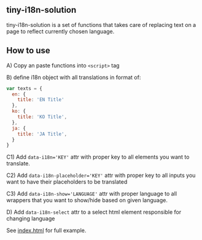 ## tiny-i18n-solution

tiny-i18n-solution is a set of functions that takes care of replacing text on a page to reflect currently chosen language.

## How to use
A) Copy an paste functions into `<script>` tag

B) define i18n object with all translations in format of:
```js
var texts = {
  en: {
    title: 'EN Title'
  },
  ko: {
    title: 'KO Title',
  },
  ja: {
    title: 'JA Title',
  }
}
```

C1) Add `data-i18n='KEY'` attr with proper key to all elements you want to translate.

C2) Add `data-i18n-placeholder='KEY'` attr with proper key to all inputs you want to have their placeholders to be translated

C3) Add `data-i18n-show='LANGUAGE'` attr with proper language to all wrappers that you want to show/hide based on given language.

D) Add `data-i18n-select` attr to a select html element responsible for changing language


See [index.html](./index.html) for full example.

